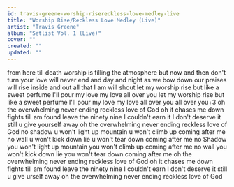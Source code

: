 ```yaml
---
id: travis-greene-worship-risereckless-love-medley-live
title: "Worship Rise/Reckless Love Medley (Live)"
artist: "Travis Greene"
album: "Setlist Vol. 1 (Live)"
cover: ""
created: ""
updated: ""
---
```


from here till death
worship is filling the atmosphere
but now and then
don't turn your love will never end
and day and night
as we bow down
our praises will rise
inside and out
all that I am will shout
let my worship rise
but like a sweet perfume
I'll pour my love my love all over you
let my worship rise
but like a sweet perfume
I'll pour my love my love all over you
all over you+3
oh the overwhelming never ending reckless love of God
oh it chases me down fights till am found leave the ninety nine
I couldn't earn it
I don't deserve it
still u give yourself away
oh the overwhelming never ending reckless love of God
no shadow u won't light up
mountain u won't climb up
coming after me
no wall u won't kick down lie u won't tear down coming after me
no Shadow you won't light up
mountain you won't climb up coming after me
no wall you won't kick down
lie you won't tear down coming after me
oh the overwhelming never ending reckless love of God
oh it chases me down fights till am found leave the ninety nine
I couldn't earn
I don't deserve it still u give urself away
oh the overwhelming never ending reckless love of God